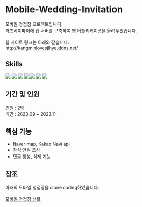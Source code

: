 # Mobile-Wedding-Invitation
모바일 청첩장 프로젝트입니다.</br>
라즈베이파이에 웹 서버를 구축하여 웹 어플리케이션을 올려두었습니다.</br></br>
웹 사이트 링크는 아래와 같습니다.
</br>
http://kangminlovesjihye.ddns.net/
</br>

## Skills

<img src="https://img.shields.io/badge/html5-E34F26?style=for-the-badge&logo=html5&logoColor=white">
<img src="https://img.shields.io/badge/css-1572B6?style=for-the-badge&logo=css3&logoColor=white"> 
  <img src="https://img.shields.io/badge/javascript-F7DF1E?style=for-the-badge&logo=javascript&logoColor=black"> <img src="https://img.shields.io/badge/mariaDB-003545?style=for-the-badge&logo=mariaDB&logoColor=white"><img src="https://img.shields.io/badge/springboot-6DB33F?style=for-the-badge&logo=springboot&logoColor=white"> <img src="https://img.shields.io/badge/java-007396?style=for-the-badge&logo=java&logoColor=white"> <img src="https://img.shields.io/badge/gradle-02303A?style=for-the-badge&logo=gradle&logoColor=white">

## 기간 및 인원

인원 : 2명</br>
기간 : 2023.09 ~ 2023.11</br>

## 핵심 기능

- Naver map, Kakao Navi api
- 참석 인원 조사
- 댓글 생성, 삭제 기능



## 참조

  아래의 모바일 청접장을 clone coding하였습니다.</br></br>
[모바일 청첩장 샘플](https://mcard.fromtoday.co.kr/w/hDYCXc/)

  